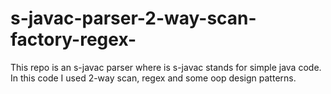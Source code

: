 # s-javac-parser-2-way-scan-factory-regex-
This repo is an s-javac parser where is s-javac stands for simple java code. In this code I used 2-way scan, regex and some oop design patterns.
